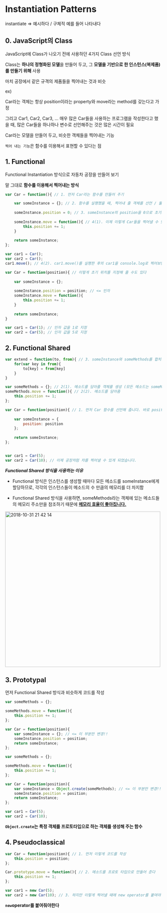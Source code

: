 # Instantiation Patterns



instantiate => 예시하다 / 구체적 예를 들어 나타내다



## 0. JavaScript의 Class



JavaScript에 Class가 나오기 전에 사용하던 4가지 Class 선언 방식

Class는 **하나의 정형화된 모델**을 만들어 두고, 그 **모델을 기반으로 한 인스턴스(복제품)를 만들기 위해** 사용

마치 공장에서 같은 규격의 제품들을 찍어내는 것과 비슷



ex)

Car라는 객체는 항상 position이라는 property와 move라는 method를 갖는다고 가정

그리고 Car1, Car2, Car3, … 매우 많은 Car들을 사용하는 프로그램을 작성한다고 했을 때, 많은 Car들을 하나하나 변수로 선언해주는 것은 많은 시간이 필요

Car라는 모델을 만들어 두고, 비슷한 객체들을 찍어내는 기능

`찍어 내는 기능`은 함수를 이용해서 표현할 수 있다는 점





## 1. Functional

Functional Instantiation 방식으로 자동차 공장을 만들어 보기

말 그대로 **함수를 이용해서 찍어내는 방식**



```javascript
var Car = function(){ // 1. 먼저 Car라는 함수를 만들어 주기

	var someInstance = {}; // 2. 함수를 실행했을 때, 찍어내 줄 객체를 선언 / 물론, return을 해줘야 함수의 결과로 객체가 나옴   
    
    someInstance.position = 0; // 3. someInstance의 position을 0으로 초기화해준다 / Car 함수가 실행되어 나온 인스턴스의 position 초기값은 항상 0일 것
   
    someInstance.move = function(){ // 4(1). 이제 이렇게 Car들을 찍어낼 수 있다
        this.position += 1;
    }
    
    return someInstance;
};

var car1 = Car();
var car2 = Car();
car1.move(); // 4(2). car1.move()를 실행한 후의 car1을 console.log로 찍어보면 position이 1인 것을 확인 가능
```



```javascript
var Car = function(position){ // 이렇게 초기 위치를 지정해 줄 수도 있다
    
    var someInstance = {};
    
    someInstance.position = position; // <= 인자
    someInstance.move = function(){
        this.position += 1;
    }
    
    return someInstance;
}

var car1 = Car(1); // 인자 값을 1로 지정
var car2 = Car(5); // 인자 값을 5로 지정
```





## 2. Functional Shared



```javascript
var extend = function(to, from){ // 3. someInstance와 someMethods를 합치는 extend 함수를 만들어서 Car 함수 내부에서 합쳐줌
    for(var key in from){
        to[key] = from[key]
    }
}

var someMethods = {}; // 2(1). 메소드를 담아줄 객체를 생성 (모든 메소드는 someMethods에 담을 것)
someMethods.move = function(){ // 2(2). 메소드를 담아줌
    this.position += 1;
};

var Car = function(position){ // 1. 먼저 Car 함수를 선언해 줍니다. 바로 position을 someInstance의 property로 넣어준 것 외에는 다른 부분이 없습니다.
    
    var someInstance = {
        position: position
    };
    
    return someInstance;
};


var car1 = Car(5);
var car2 = Car(10); // 이제 공장처럼 차를 찍어낼 수 있게 되었습니다.

```

***Functional Shared  방식을 사용하는 이유***

* Functional  방식은 인스턴스를 생성할 때마다 모든 메소드를 someInstance에게 할당하므로, 각각의 인스턴스들이 메소드의 수 만큼의 메모리를 더 차지함

* Functional Shared 방식을 사용하면, someMethods라는 객체에 있는 메소드들의 메모리 주소만을 참조하기 때문에 **<u>메모리 효율이 좋아집니다.</u>** 


<img width="499" alt="2018-10-31 21 42 14" src="https://user-images.githubusercontent.com/40155174/47788753-f78d6e80-dd55-11e8-8759-7f03fbbc7490.png">





## 3. Prototypal



먼저 Functional Shared 방식과 비슷하게 코드를 작성

```javascript
var someMethods = {};

someMethods.move = function(){
    this.position += 1; 
};

var Car = function(position){
    var someInstance = {}; // <= 이 부분만 변경!!
    someInstance.position = position;
    return someInstance;
};
```



```javascript
var someMethods = {};

someMethods.move = function(){
    this.position += 1; 
};

var Car = function(position){
    var someInstance = Object.create(someMethods); // <= 이 부분만 변경!!
    someInstance.position = position;
    return someInstance;
};

var car1 = Car(5);
var car2 = Car(10);
```



**`Object.create`는 특정 객체를 프로토타입으로 하는 객체를 생성해 주는 함수**





## 4. Pseudoclassical



```javascript
var Car = function(position){ // 1. 먼저 이렇게 코드를 작성
    this.position = position;
};

Car.prototype.move = function(){ // 2. 메소드를 프로토 타입으로 만들어 준다
    this.position += 1;
};

var car1 = new Car(5);
var car2 = new Car(10); // 3. 하지만 이렇게 찍어낼 때에 new operator를 붙여야
```



**`new`operator를 붙여줘야한다**

